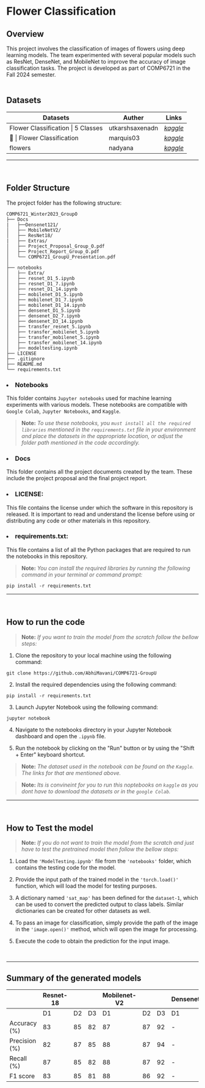 #  Flower Classification

## Overview
This project involves the classification of images of flowers using deep learning models. The team experimented with several popular models such as ResNet, DenseNet, and MobileNet to improve the accuracy of image classification tasks. The project is developed as part of COMP6721 in the Fall 2024 semester.
<br />
<br />

## Datasets
Datasets | Auther | Links |
| ------------- | --------- | ------------ |
| Flower Classification \| 5 Classes | utkarshsaxenadn | <a href="https://www.kaggle.com/datasets/utkarshsaxenadn/flower-classification-5-classes-roselilyetc" target="_blank">*kaggle*</a> |
| 🌸 \| Flower Classification | marquis03 | <a href="https://www.kaggle.com/datasets/marquis03/flower-classification" target="_blank">*kaggle*</a> |
| flowers | nadyana | <a href="https://www.kaggle.com/datasets/nadyana/flowers" target="_blank">*kaggle*</a> |

<hr />
<br >

## Folder Structure
The project folder has the following structure:

```
COMP6721_Winter2023_GroupO
├── Docs
|   ├──Densenet121/
│   ├── MobileNetV2/  
│   ├── ResNet18/
|   ├── Extras/
│   ├── Project_Proposal_Group_O.pdf
│   ├── Project_Report_Group_O.pdf
│   └── COMP6721_GroupU_Presentation.pdf
│
├── notebooks
│   ├── Extra/
│   ├── resnet_D1_5.ipynb
│   ├── resnet_D1_7.ipynb
│   ├── resnet_D1_14.ipynb
│   ├── mobilenet_D1_5.ipynb
│   ├── mobilenet_D1_7.ipynb
│   ├── mobilenet_D1_14.ipynb
│   ├── densenet_D1_5.ipynb
│   ├── densenet_D2_7.ipynb
│   ├── densenet_D3_14.ipynb
│   ├── transfer_resnet_5.ipynb
│   ├── transfer_mobilenet_5.ipynb
│   ├── transfer_mobilenet_5.ipynb
│   ├── transfer_mobilenet_14.ipynb
│   ├── modeltesting.ipynb
├── LICENSE
├── .gitignore
├── README.md
└── requirements.txt
```
### <li>Notebooks
This folder contains `Jupyter notebooks` used for machine learning experiments with various models. These notebooks are compatible with `Google Colab`, `Jupyter Notebooks`, and `Kaggle`. 
>**Note:**
>*To use these notebooks, you `must install all the required libraries` mentioned in the ```requirements.txt``` file in your environment and place the datasets in the appropriate location, or adjust the folder path mentioned in the code accordingly.*
  
### <li>Docs
This folder contains all the project documents created by the team. These include the project proposal and the final project report.


### <li>LICENSE:
This file contains the license under which the software in this repository is released. It is important to read and understand the license before using or distributing any code or other materials in this repository.

### <li>requirements.txt:
This file contains a list of all the Python packages that are required to run the notebooks in this repository. 
>**Note:**
>*You can install the required libraries by running the following command in your terminal or command prompt:*
``` 
pip install -r requirements.txt
```

<hr />

<br />

## How to run the code
>**Note:**
> *If you want to train the model from the scratch follow the bellow steps:*

1. Clone the repository to your local machine using the following command:
```
git clone https://github.com/AbhiMavani/COMP6721-GroupU
```
2. Install the required dependencies using the following command:
```
pip install -r requirements.txt
```
3. Launch Jupyter Notebook using the following command:
```
jupyter notebook
```
4. Navigate to the notebooks directory in your Jupyter Notebook dashboard and open the `.ipynb` file.

5. Run the notebook by clicking on the "Run" button or by using the "Shift + Enter" keyboard shortcut.

>**Note:**
>*The dataset used in the notebook can be found on the `Kaggle`. The links for that are mentioned above.*

>**Note:**
>*Its is convineint for you to run this noptebooks on `kaggle` as you dont have to download the datasets or in the `google Colab`.*

<hr />
<br>

## How to Test the model
>**Note:**
> *If you do not want to train the model from the scratch and just have to test the pretrained model then follow the bellow steps:*

1. Load the `'ModelTesting.ipynb'` file from the `'notebooks'` folder, which contains the testing code for the model.

2. Provide the input path of the trained model in the `'torch.load()'` function, which will load the model for testing purposes.

3. A dictionary named `'sat_map'` has been defined for the `dataset-1`, which can be used to convert the predicted output to class labels. Similar dictionaries can be created for other datasets as well.

4. To pass an image for classification, simply provide the path of the image in the `'image.open()'` method, which will open the image for processing.

5. Execute the code to obtain the prediction for the input image.

<br>
<hr />

## Summary of the generated models

|               | Resnet-18 |              |        | Mobilenet-V2 |              |        | Densenet121    |              |        |
| ------------- | --------- | ------------ | ------ | ------------ | ------------ | ------ | --------- | ------------ | ------ |
|               | D1        | D2           | D3     | D1           | D2           | D3     | D1        | D2           | D3     |
| Accuracy (%)  | 83     | 85       | 82  | 87 | 87 | 92 | - | - | - |
| Precision (%) | 82        | 87           | 85     | 88 | 87 | 94 | - | - | - |
| Recall (%)    | 87        | 85           | 82     | 88 | 87 | 92 | - | - | - |
| F1 score      | 83        | 85           | 81     | 88 | 86 | 92 | - | - | - |
